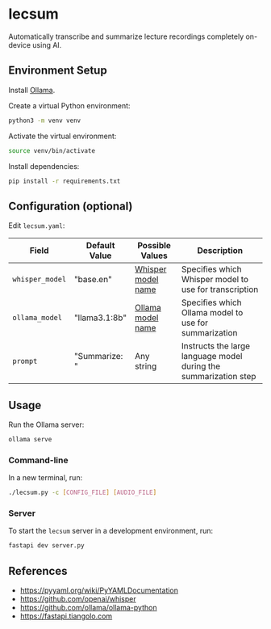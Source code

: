 # lecsum

Automatically transcribe and summarize lecture recordings completely on-device using AI.

## Environment Setup

Install [Ollama](https://ollama.com/download).

Create a virtual Python environment:

```sh
python3 -m venv venv
```

Activate the virtual environment:

```sh
source venv/bin/activate
```

Install dependencies:

```sh
pip install -r requirements.txt
```

## Configuration (optional)

Edit `lecsum.yaml`:

| **Field**       | **Default Value** | **Possible Values**                                                                    | **Description**                                                  |
| --------------- | ----------------- | -------------------------------------------------------------------------------------- | ---------------------------------------------------------------- |
| `whisper_model` | "base.en"         | [Whisper model name](https://github.com/openai/whisper#available-models-and-languages) | Specifies which Whisper model to use for transcription           |
| `ollama_model`  | "llama3.1:8b"     | [Ollama model name](https://ollama.com/library)                                        | Specifies which Ollama model to use for summarization            |
| `prompt`        | "Summarize: "     | Any string                                                                             | Instructs the large language model during the summarization step |

## Usage

Run the Ollama server:

```sh
ollama serve
```

### Command-line

In a new terminal, run:

```sh
./lecsum.py -c [CONFIG_FILE] [AUDIO_FILE]
```

### Server

To start the `lecsum` server in a development environment, run:

```sh
fastapi dev server.py
```

## References

- https://pyyaml.org/wiki/PyYAMLDocumentation
- https://github.com/openai/whisper
- https://github.com/ollama/ollama-python
- https://fastapi.tiangolo.com
